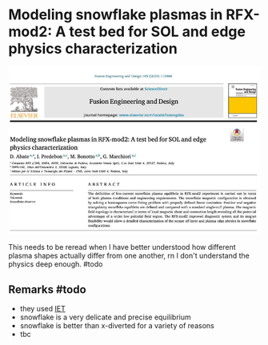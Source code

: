 # Modeling snowflake plasmas in RFX-mod2: A test bed for SOL and edge physics characterization

![](imgs/modeling_snowflake_plasmas_rfxmod2.png)

This needs to be reread when I have better understood how different plasma shapes actually differ from one another, rn I don't understand the physics deep enough. #todo
## Remarks #todo
- they used [IET](../phd/IET.md) 
- snowflake is a very delicate and precise equilibrium
- snowflake is better than x-diverted for a variety of reasons
- tbc